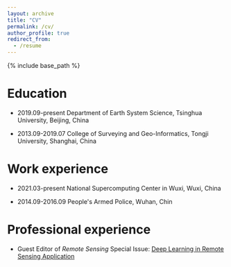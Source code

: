 ```yaml
---
layout: archive
title: "CV"
permalink: /cv/
author_profile: true
redirect_from:
  - /resume
---
```


{% include base_path %}

Education
======
* 2019.09-present Department of Earth System Science, Tsinghua University, Beijing, China

* 2013.09-2019.07 College of Surveying and Geo-Informatics, Tongji University, Shanghai, China

Work experience
======
* 2021.03-present National Supercomputing Center in Wuxi, Wuxi, China

* 2014.09-2016.09 People's Armed Police, Wuhan, Chin

  
Professional experience
======
* Guest Editor of _Remote Sensing_ Special Issue: [Deep Learning in Remote Sensing Application](https://www.mdpi.com/journal/remotesensing/special_issues/RS_deeplearning)
